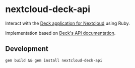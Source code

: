 # nextcloud-deck-api


Interact with the [Deck application for Nextcloud](https://apps.nextcloud.com/apps/deck) using Ruby.

Implementation based on [Deck's API documentation](https://deck.readthedocs.io/en/latest/API/).


## Development

```
gem build && gem install nextcloud-deck-api
```
